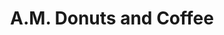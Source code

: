 ---
path: "/eats/am-donuts-and-coffee"
title: "A.M. Donuts and Coffee"
image: "https://res.cloudinary.com/tpage99/image/upload/v1586830151/local417eats/local417eatslogo.png"
orderops: ["takeout"]
category: "eats"
hours: "6:30am-10am Tuesday through Friday. 8am-11am Saturday"
eatsType: "Food Truck"
website: "https://www.facebook.com/Amdonutsandcoffee"
facebook: "https://www.facebook.com/Amdonutsandcoffee"
address: "300 E Jackson St Willard, Missouri 65781"
phone: "4177124809"
tags: ["food truck", "donuts", "coffee", "willard"]
---